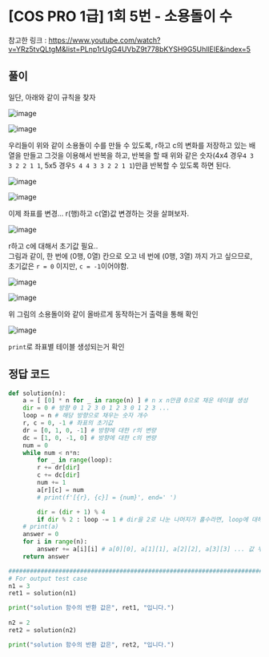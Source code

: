 # [COS PRO 1급] 1회 5번 - 소용돌이 수

참고한 링크 : <https://www.youtube.com/watch?v=YRz5tvQLtgM&list=PLnp1rUgG4UVbZ9t778bKYSH9G5UhllEIE&index=5>

## 풀이

일단, 아래와 같이 규칙을 찾자

![image](https://user-images.githubusercontent.com/78403443/212608735-1d46cc0b-b942-4239-97b7-fc9122794806.png)

![image](https://user-images.githubusercontent.com/78403443/212624322-69cc00a4-fe0e-4e3d-9f25-c2a28969e0de.png)

우리들이 위와 같이 소용돌이 수를 만들 수 있도록, r하고 c의 변화를 저장하고 있는 배열을 만들고 그것을 이용해서 반복을 하고, 반복을 할 때 위와 같은 숫자(4x4 경우`4 3 3 2 2 1 1`, 5x5 경우`5 4 4 3 3 2 2 1 1`)만큼 반복할 수 있도록 하면 된다.

![image](https://user-images.githubusercontent.com/78403443/212609367-8ea7c88c-d3f5-4a2d-8c7d-fe6f6a7c6528.png)

![image](https://user-images.githubusercontent.com/78403443/212610918-70cb1c78-106d-408d-b532-a40d1ef65241.png)

이제 좌표를 변경... r(행)하고 c(열)값 변경하는 것을 살펴보자.

![image](https://user-images.githubusercontent.com/78403443/212608735-1d46cc0b-b942-4239-97b7-fc9122794806.png)

r하고 c에 대해서 초기값 필요..<br>그림과 같이, 한 번에 (0행, 0열) 칸으로 오고 네 번에 (0행, 3열) 까지 가고 싶으므로,<br>초기값은 `r = 0` 이지만, `c = -1`이어야함.

![image](https://user-images.githubusercontent.com/78403443/212612027-7f9eb40b-21a7-4e4c-a30b-e81550708f4c.png)

![image](https://user-images.githubusercontent.com/78403443/212613612-13f9a3b9-67dc-4d0d-a988-c7a53562c103.png)

위 그림의 소용돌이와 같이 올바르게 동작하는거 출력을 통해 확인

![image](https://user-images.githubusercontent.com/78403443/212614719-40dd073f-8d1b-4adf-9f85-5ca1f56162a7.png)

`print`로 좌표별 테이블 생성되는거 확인

## 정답 코드

```python
def solution(n):
    a = [ [0] * n for _ in range(n) ] # n x n만큼 0으로 채운 테이블 생성
    dir = 0 # 방향 0 1 2 3 0 1 2 3 0 1 2 3 ...
    loop = n # 해당 방향으로 채우는 숫자 개수
    r, c = 0, -1 # 좌표의 초기값
    dr = [0, 1, 0, -1] # 방향에 대한 r의 변량
    dc = [1, 0, -1, 0] # 방향에 대한 c의 변량
    num = 0
    while num < n*n:
        for _ in range(loop):
	    r += dr[dir]
	    c += dc[dir]
	    num += 1
	    a[r][c] = num
	    # print(f'[{r}, {c}] = {num}', end=' ')

	    dir = (dir + 1) % 4
	    if dir % 2 : loop -= 1 # dir을 2로 나눈 나머지가 홀수라면, loop에 대해서 1 감소
	# print(a)
	answer = 0
	for i in range(n):
	    answer += a[i][i] # a[0][0], a[1][1], a[2][2], a[3][3] ... 값 누적해서 더함
	return answer
```

```python
###########################################################################################
# For output test case
n1 = 3
ret1 = solution(n1)

print("solution 함수의 반환 값은", ret1, "입니다.")
    
n2 = 2
ret2 = solution(n2)

print("solution 함수의 반환 값은", ret2, "입니다.")
```
